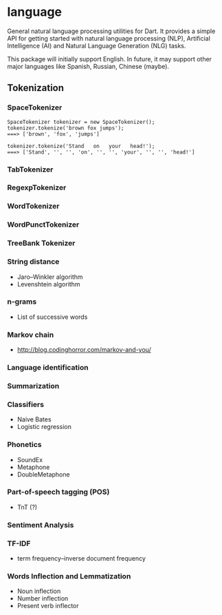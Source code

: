 language
===

General natural language processing utilities for Dart. It provides a simple API for getting started with natural language processing (NLP), Artificial Intelligence (AI) and Natural Language Generation (NLG) tasks.

This package will initially support English. In future, it may support other major languages like Spanish, Russian, Chinese (maybe).


## Tokenization

### SpaceTokenizer

    SpaceTokenizer tokenizer = new SpaceTokenizer();
    tokenizer.tokenize('brown fox jumps');
    ===> ['brown', 'fox', 'jumps']
    
    tokenizer.tokenize('Stand   on   your   head!');
    ===> ['Stand', '', '', 'on', '', '', 'your', '', '', 'head!']

### TabTokenizer
### RegexpTokenizer
### WordTokenizer
### WordPunctTokenizer
### TreeBank Tokenizer

### String distance

- Jaro–Winkler algorithm
- Levenshtein algorithm

### n-grams

- List of successive words

### Markov chain

- http://blog.codinghorror.com/markov-and-you/

### Language identification

### Summarization

### Classifiers

- Naive Bates
- Logistic regression

### Phonetics

- SoundEx
- Metaphone
- DoubleMetaphone

### Part-of-speech tagging (POS)

- TnT (?)

### Sentiment Analysis

### TF-IDF

- term frequency–inverse document frequency

### Words Inflection and Lemmatization

- Noun inflection
- Number inflection
- Present verb inflector
